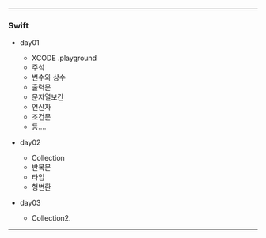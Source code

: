 ***

### Swift 
* day01
  + XCODE .playground
  + 주석
  + 변수와 상수
  + 출력문
  + 문자열보간
  + 연산자
  + 조건문
  + 등....

* day02
  + Collection
  + 반복문
  + 타입
  + 형변환

* day03
  + Collection2.
***
